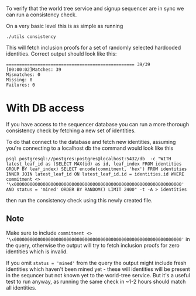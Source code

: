 To verify that the world tree service and signup sequencer are in sync we can run a consistency check.

On a very basic level this is as simple as running
```
./utils consistency
```

This will fetch inclusion proofs for a set of randomly selected hardcoded identities. Correct output should look like this:
```
================================================= 39/39 [00:00:02]Matches: 39
Mismatches: 0
Missing: 0
Failures: 0
```

# With DB access
If you have access to the sequencer database you can run a more thorough consistency check by fetching a new set of identities.

To do that connect to the database and fetch new identities, assuming you're connecting to a localhost db the command would look like this
```
psql postgresql://postgres:postgres@localhost:5432/db  -c "WITH latest_leaf_id as (SELECT MAX(id) as id, leaf_index FROM identities GROUP BY leaf_index) SELECT encode(commitment, 'hex') FROM identities INNER JOIN latest_leaf_id ON latest_leaf_id.id = identities.id WHERE commitment <> '\x0000000000000000000000000000000000000000000000000000000000000000' AND status = 'mined' ORDER BY RANDOM() LIMIT 2400" -t -A > identities
```
then run the consistency check using this newly created file.

## Note
Make sure to include `commitment <> '\x0000000000000000000000000000000000000000000000000000000000000000'` in the query, otherwise the output will try to fetch inclusion proofs for zero identities which is invalid.

If you omit `status = 'mined'` from the query the output might include fresh identities which haven't been mined yet - these will identities will be present in the sequncer but not known yet to the world-tree service. But it's a useful test to run anyway, as running the same check in ~1-2 hours should match all identities.
